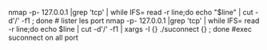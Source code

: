 nmap -p- 127.0.0.1 |grep 'tcp' | while IFS= read -r line;do echo "$line" | cut -d'/' -f1 ; done # lister les port
nmap -p- 127.0.0.1 |grep 'tcp' | while IFS= read -r line;do echo  $line | cut -d'/' -f1 | xargs -I {} ./suconnect {} ; done #exec suconnect on all port
